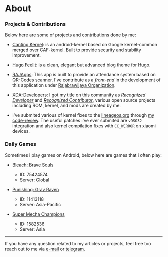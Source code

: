# About


### Projects & Contributions

Below here are some of projects and contributions done by me:

* [Canting Kernel](/canting): is an android-kernel based on Google kernel-common merged over CAF-kernel. Built to provide security and stability improvement.

* [Hugo FeelIt](https://github.com/khusika/FeelIt): is a clean, elegant but advanced blog theme for [Hugo](https://gohugo.io/).

* [RAJApps](https://play.google.com/store/apps/details?id=com.pit.qrcodesrajabrawijaya): This app is built to provide an attendance system based on QR-Codes scanner. I've contribute as a _front-end_ in the development of this application under [Rajabrawijaya Organization](https://rajabrawijaya.ub.ac.id/).

* [XDA-Developers](https://forum.xda-developers.com/member.php?u=5123347): I got my title on this community as [_Recognized Developer_](https://www.xda-developers.com/recognized-developer-program/) and [_Recognized Contributor_](https://forum.xda-developers.com/t/how-to-apply-to-become-a-recognized-contributor-themer-on-xda.1646309/#post-25915966), various open source projects including ROM, kernel, and mods are created by me.

* I've submited various of kernel fixes to the [lineageos.org](https://lineageos.org/) through [my code-review](https://review.lineageos.org/q/owner:mail%2540khusika.com). The useful patches i've ever submited are `vDSO32` integration and also kernel compilation fixes with `CC_WERROR` on xiaomi devices.

### Daily Games

Sometimes i play games on Android, below here are games that i often play:

* [Bleach: Brave Souls](https://play.google.com/store/apps/details?id=com.klab.bleach)
  
  - ID: 75424574
  - Server: Global

* [Punishing: Gray Raven](https://play.google.com/store/apps/details?id=com.kurogame.gplay.punishing.grayraven.en)
  
  - ID: 11413118
  - Server: Asia-Pacific

* [Super Mecha Champions](https://play.google.com/store/apps/details?id=com.netease.g93na)
  
  - ID: 1582536
  - Server: Asia

---
If you have any question related to my articles or projects, feel free too reach out to me via [e-mail](mailto:mail@khusika.com) or [telegram](https://t.me/khusika).


